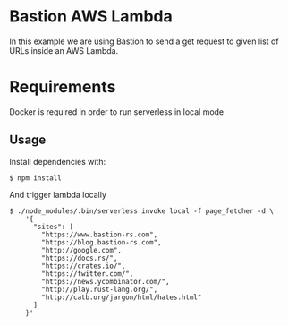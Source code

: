 # Bastion AWS Lambda

In this example we are using Bastion to send a get request to given list of URLs inside an AWS Lambda.

# Requirements

Docker is required in order to run serverless in local mode

## Usage

Install dependencies with:

```
$ npm install
```

And trigger lambda locally

```
$ ./node_modules/.bin/serverless invoke local -f page_fetcher -d \
    '{
      "sites": [
        "https://www.bastion-rs.com",
        "https://blog.bastion-rs.com",
        "http://google.com",
        "https://docs.rs/",
        "https://crates.io/",
        "https://twitter.com/",
        "https://news.ycombinator.com/",
        "http://play.rust-lang.org/",
        "http://catb.org/jargon/html/hates.html"
      ]
    }'
```
